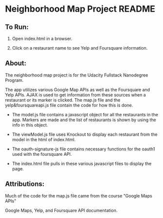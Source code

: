 # Neighborhood Map Project README

## To Run:

1. Open index.html in a browser.

2. Click on a restaurant name to see Yelp and Foursquare information.


## About:

The neighborhood map project is for the Udacity Fullstack Nanodegree Program.

The app utilizes various Google Map APIs as well as the Foursquare and Yelp APIs. AJAX is used to get information from these sources when a restaurant or its marker is clicked. The map.js file and the yelp&foursquareapi.js file contain the code for how this is done.

- The model.js file contains a javascript object for all the restaurants in the app. Markers are made and the list of restaurants is shown by using the info in this object.

- The viewModel.js file uses Knockout to display each restaurant from the model in the html of index.html.

- The oauth-signature-js file contains necessary functions for the oauth1 used with the foursquare API.

- The index.html file pulls in these various javascript files to display the page.

## Attributions:
Much of the code for the map.js file came from the course "Google Maps APIs"

Google Maps, Yelp, and Foursquare API documentation.